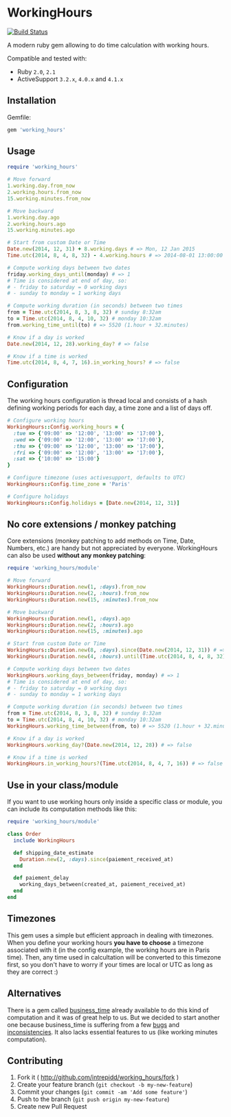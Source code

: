 # WorkingHours

[![Build Status](https://travis-ci.org/Intrepidd/working_hours.svg?branch=master)](https://travis-ci.org/Intrepidd/working_hours)

A modern ruby gem allowing to do time calculation with working hours.

Compatible and tested with:
- Ruby `2.0`, `2.1`
- ActiveSupport `3.2.x`, `4.0.x` and `4.1.x`

## Installation

Gemfile:

```ruby
gem 'working_hours'
```

## Usage

```ruby
require 'working_hours'

# Move forward
1.working.day.from_now
2.working.hours.from_now
15.working.minutes.from_now

# Move backward
1.working.day.ago
2.working.hours.ago
15.working.minutes.ago

# Start from custom Date or Time
Date.new(2014, 12, 31) + 8.working.days # => Mon, 12 Jan 2015
Time.utc(2014, 8, 4, 8, 32) - 4.working.hours # => 2014-08-01 13:00:00

# Compute working days between two dates
friday.working_days_until(monday) # => 1
# Time is considered at end of day, so:
# - friday to saturday = 0 working days
# - sunday to monday = 1 working days

# Compute working duration (in seconds) between two times
from = Time.utc(2014, 8, 3, 8, 32) # sunday 8:32am
to = Time.utc(2014, 8, 4, 10, 32) # monday 10:32am
from.working_time_until(to) # => 5520 (1.hour + 32.minutes)

# Know if a day is worked
Date.new(2014, 12, 28).working_day? # => false

# Know if a time is worked
Time.utc(2014, 8, 4, 7, 16).in_working_hours? # => false
```

## Configuration

The working hours configuration is thread local and consists of a hash defining working periods for each day, a time zone and a list of days off.

```ruby
# Configure working hours
WorkingHours::Config.working_hours = {
  :tue => {'09:00' => '12:00', '13:00' => '17:00'},
  :wed => {'09:00' => '12:00', '13:00' => '17:00'},
  :thu => {'09:00' => '12:00', '13:00' => '17:00'},
  :fri => {'09:00' => '12:00', '13:00' => '17:00'},
  :sat => {'10:00' => '15:00'}
}

# Configure timezone (uses activesupport, defaults to UTC)
WorkingHours::Config.time_zone = 'Paris'

# Configure holidays
WorkingHours::Config.holidays = [Date.new(2014, 12, 31)]
```

## No core extensions / monkey patching

Core extensions (monkey patching to add methods on Time, Date, Numbers, etc.) are handy but not appreciated by everyone. WorkingHours can also be used **without any monkey patching**:

```ruby
require 'working_hours/module'

# Move forward
WorkingHours::Duration.new(1, :days).from_now
WorkingHours::Duration.new(2, :hours).from_now
WorkingHours::Duration.new(15, :minutes).from_now

# Move backward
WorkingHours::Duration.new(1, :days).ago
WorkingHours::Duration.new(2, :hours).ago
WorkingHours::Duration.new(15, :minutes).ago

# Start from custom Date or Time
WorkingHours::Duration.new(8, :days).since(Date.new(2014, 12, 31)) # => Mon, 12 Jan 2015
WorkingHours::Duration.new(4, :hours).until(Time.utc(2014, 8, 4, 8, 32)) # => 2014-08-01 13:00:00

# Compute working days between two dates
WorkingHours.working_days_between(friday, monday) # => 1
# Time is considered at end of day, so:
# - friday to saturday = 0 working days
# - sunday to monday = 1 working days

# Compute working duration (in seconds) between two times
from = Time.utc(2014, 8, 3, 8, 32) # sunday 8:32am
to = Time.utc(2014, 8, 4, 10, 32) # monday 10:32am
WorkingHours.working_time_between(from, to) # => 5520 (1.hour + 32.minutes)

# Know if a day is worked
WorkingHours.working_day?(Date.new(2014, 12, 28)) # => false

# Know if a time is worked
WorkingHours.in_working_hours?(Time.utc(2014, 8, 4, 7, 16)) # => false
```

## Use in your class/module

If you want to use working hours only inside a specific class or module, you can include its computation methods like this:

```ruby
require 'working_hours/module'

class Order
  include WorkingHours

  def shipping_date_estimate
    Duration.new(2, :days).since(paiement_received_at)
  end

  def paiement_delay
    working_days_between(created_at, paiement_received_at)
  end
end
```

## Timezones

This gem uses a simple but efficient approach in dealing with timezones. When you define your working hours **you have to choose** a timezone associated with it (in the config example, the working hours are in Paris time). Then, any time used in calcultation will be converted to this timezone first, so you don't have to worry if your times are local or UTC as long as they are correct :)

## Alternatives

There is a gem called [business_time](https://github.com/bokmann/business_time) already available to do this kind of computation and it was of great help to us. But we decided to start another one because business_time is suffering from a few [bugs](https://github.com/bokmann/business_time/pull/84) and [inconsistencies](https://github.com/bokmann/business_time/issues/50). It also lacks essential features to us (like working minutes computation).

## Contributing

1. Fork it ( http://github.com/intrepidd/working_hours/fork )
2. Create your feature branch (`git checkout -b my-new-feature`)
3. Commit your changes (`git commit -am 'Add some feature'`)
4. Push to the branch (`git push origin my-new-feature`)
5. Create new Pull Request
